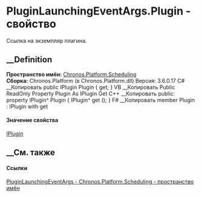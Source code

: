 # PluginLaunchingEventArgs.Plugin - свойство
Ссылка на экземпляр плагина.
## __Definition
 **Пространство имён:**
[Chronos.Platform.Scheduling](N_Chronos_Platform_Scheduling.htm)  
 **Сборка:** Chronos.Platform (в Chronos.Platform.dll) Версия: 3.6.0.17
C# __Копировать
     public IPlugin Plugin { get; }
VB __Копировать
     Public ReadOnly Property Plugin As IPlugin
    	Get
C++ __Копировать
     public:
    property IPlugin^ Plugin {
    	IPlugin^ get ();
    }
F# __Копировать
     member Plugin : IPlugin with get
#### Значение свойства
[IPlugin](T_Chronos_Contracts_IPlugin.htm)
##  __См. также
#### Ссылки
[PluginLaunchingEventArgs -
](T_Chronos_Platform_Scheduling_PluginLaunchingEventArgs.htm)
[Chronos.Platform.Scheduling - пространство
имён](N_Chronos_Platform_Scheduling.htm)
